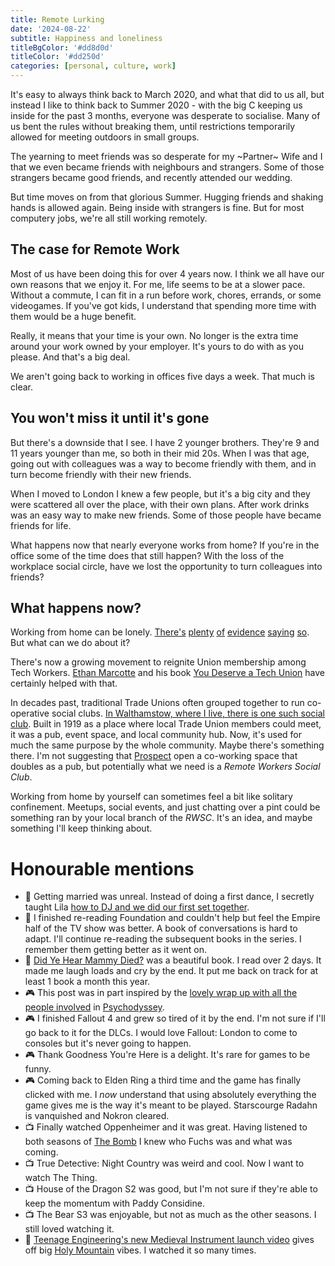 ```yaml
---
title: Remote Lurking
date: '2024-08-22'
subtitle: Happiness and loneliness
titleBgColor: '#dd8d0d'
titleColor: '#dd250d'
categories: [personal, culture, work]
---
```


It's easy to always think back to March 2020, and what that did to us all, but instead I like to think back to Summer 2020 - with the big C keeping us inside for the past 3 months, everyone was desperate to socialise. Many of us bent the rules without breaking them, until restrictions temporarily allowed for meeting outdoors in small groups.

The yearning to meet friends was so desperate for my ~Partner~ Wife and I that we even became friends with neighbours and strangers. Some of those strangers became good friends, and recently attended our wedding.

But time moves on from that glorious Summer. Hugging friends and shaking hands is allowed again. Being inside with strangers is fine. But for most computery jobs, we're all still working remotely.

## The case for Remote Work

Most of us have been doing this for over 4 years now. I think we all have our own reasons that we enjoy it. For me, life seems to be at a slower pace. Without a commute, I can fit in a run before work, chores, errands, or some videogames. If you've got kids, I understand that spending more time with them would be a huge benefit.

Really, it means that your time is your own. No longer is the extra time around your work owned by your employer. It's yours to do with as you please. And that's a big deal.

We aren't going back to working in offices five days a week. That much is clear.

## You won't miss it until it's gone

But there's a downside that I see. I have 2 younger brothers. They're 9 and 11 years younger than me, so both in their mid 20s. When I was that age, going out with colleagues was a way to become friendly with them, and in turn become friendly with their new friends.

When I moved to London I knew a few people, but it's a big city and they were scattered all over the place, with their own plans. After work drinks was an easy way to make new friends. Some of those people have became friends for life.

What happens now that nearly everyone works from home? If you're in the office some of the time does that still happen? With the loss of the workplace social circle, have we lost the opportunity to turn colleagues into friends?

## What happens now?

Working from home can be lonely. [There's](https://www.bbc.com/worklife/article/20220616-is-remote-work-worse-for-wellbeing-than-people-think) [plenty](https://www.theguardian.com/commentisfree/2023/jul/02/working-from-home-mental-health-society) [of](https://www.forbes.com/sites/bryanrobinson/2021/10/15/remote-workers-report-negative-mental-health-impacts-new-study-finds/?sh=545722a174b8) [evidence](https://www.latimes.com/opinion/story/2024-03-21/loneliness-epidemic-work-from-home-remote-guestrooms-airbnb-couchsurfing#:~:text=Now%2C%20as%20an%20adult%2C%20I,days%20spent%20in%20quiet%20solitude.&text=A%202022%20survey%20noted%20that,their%20jobs%20because%20of%20loneliness.) [saying](https://www.reddit.com/r/WFH/comments/107cgct/feeling_isolated_working_from_home/) [so](https://mentalhealth-uk.org/blog/feeling-lonely-while-working-from-home/). But what can we do about it?

There's now a growing movement to reignite Union membership among Tech Workers. [Ethan Marcotte](https://ethanmarcotte.com) and his book [You Deserve a Tech Union](https://ethanmarcotte.com/books/you-deserve-a-tech-union/) have certainly helped with that.

In decades past, traditional Trade Unions often grouped together to run co-operative social clubs. [In Walthamstow, where I live, there is one such social club](https://walthamstowtradeshall.com/about). Built in 1919 as a place where local Trade Union members could meet, it was a pub, event space, and local community hub. Now, it's used for much the same purpose by the whole community. Maybe there's something there. I'm not suggesting that [Prospect](https://prospect.org.uk/) open a co-working space that doubles as a pub, but potentially what we need is a _Remote Workers Social Club_.

Working from home by yourself can sometimes feel a bit like solitary confinement. Meetups, social events, and just chatting over a pint could be something ran by your local branch of the _RWSC_. It's an idea, and maybe something I'll keep thinking about.

# Honourable mentions

- 💒 Getting married was unreal. Instead of doing a first dance, I secretly taught Lila [how to DJ and we did our first set together](https://soundcloud.com/syntax-terrorist/dj-just-married-b2b-with-secret-special-guest).
- 📖 I finished re-reading Foundation and couldn't help but feel the Empire half of the TV show was better. A book of conversations is hard to adapt. I'll continue re-reading the subsequent books in the series. I remember them getting better as it went on.
- 📖 [Did Ye Hear Mammy Died?](https://uk.bookshop.org/p/books/did-ye-hear-mammy-died-hilarious-tender-absurd-delightful-and-charming-nina-stibbe-seamas-o-reilly/4958208?ean=9780708899236) was a beautiful book. I read over 2 days. It made me laugh loads and cry by the end. It put me back on track for at least 1 book a month this year.
- 🎮 This post was in part inspired by the [lovely wrap up with all the people involved](https://www.youtube.com/watch?v=FojuFCVg_ng) in [Psychodyssey](blog/psychodyssey).
- 🎮 I finished Fallout 4 and grew so tired of it by the end. I'm not sure if I'll go back to it for the DLCs. I would love Fallout: London to come to consoles but it's never going to happen.
- 🎮 Thank Goodness You're Here is a delight. It's rare for games to be funny.
- 🎮 Coming back to Elden Ring a third time and the game has finally clicked with me. I _now_ understand that using absolutely everything the game gives me is the way it's meant to be played. Starscourge Radahn is vanquished and Nokron cleared.
- 📺 Finally watched Oppenheimer and it was great. Having listened to both seasons of [The Bomb](https://www.bbc.co.uk/sounds/brand/p08llv8n) I knew who Fuchs was and what was coming.
- 📺 True Detective: Night Country was weird and cool. Now I want to watch The Thing.
- 📺 House of the Dragon S2 was good, but I'm not sure if they're able to keep the momentum with Paddy Considine.
- 📺 The Bear S3 was enjoyable, but not as much as the other seasons. I still loved watching it.
- 🔗 [Teenage Engineering's new Medieval Instrument launch video](https://www.youtube.com/watch?v=LVLsRvGMwMk) gives off big [Holy Mountain](https://www.youtube.com/watch?v=zerBaxPbA94) vibes. I watched it so many times.
